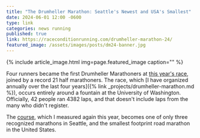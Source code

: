 ```yaml
---
title: "The Drumheller Marathon: Seattle's Newest and USA's Smallest"
date: 2024-06-01 12:00 -0600
type: link
categories: news running
published: true
link: https://raceconditionrunning.com/drumheller-marathon-24/
featured_image: /assets/images/posts/dm24-banner.jpg
---
```


{% include article_image.html img=page.featured_image caption="" %}

Four runners became the first Drumheller Marathoners at [this year's race](https://raceconditionrunning.com/drumheller-marathon-24/), joined by a record 21 half marathoners. The race, which [I have organized annually over the last four years]({% link _projects/drumheller-marathon.md %}), occurs entirely around a fountain at the University of Washington. Officially, 42 people ran 4382 laps, and that doesn't include laps from the many who didn't register.

The [course](https://certifiedroadraces.com/certificate/?type=m&id=3255), which I measured again this year, becomes one of only three recognized marathons in Seattle, and the smallest footprint road marathon in the United States.


